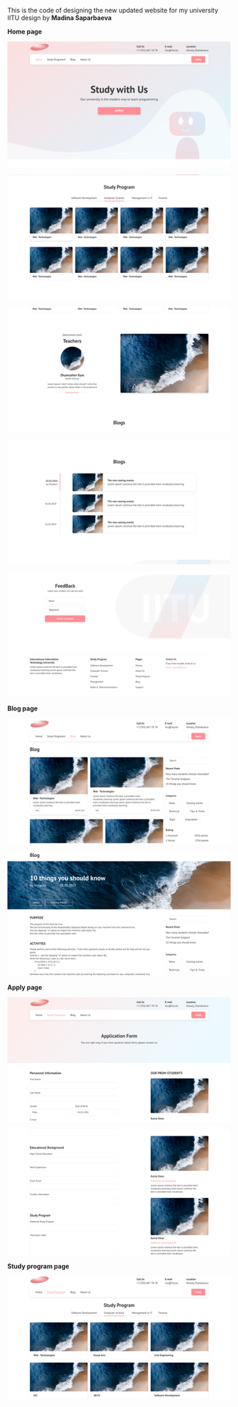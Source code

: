 This is the code of designing the new updated website for my university IITU design by <strong>Madina Saparbaeva</strong>

<strong>Home page</strong>
<p align="center"><img src="https://github.com/nurgi17/iitu.kz/blob/master/h1.png"></p>
<p align="center"><img src="https://github.com/nurgi17/iitu.kz/blob/master/h2.png"></p>
<p align="center"><img src="https://github.com/nurgi17/iitu.kz/blob/master/h3.png"></p>
<p align="center"><img src="https://github.com/nurgi17/iitu.kz/blob/master/h4.png"></p>
<p align="center"><img src="https://github.com/nurgi17/iitu.kz/blob/master/h5.png"></p>

<strong>Blog page</strong>
<p align="center"><img src="https://github.com/nurgi17/iitu.kz/blob/master/b1.png"></p>
<p align="center"><img src="https://github.com/nurgi17/iitu.kz/blob/master/b2.png"></p>

<strong>Apply page</strong>
<p align="center"><img src="https://github.com/nurgi17/iitu.kz/blob/master/app1.png"></p>
<p align="center"><img src="https://github.com/nurgi17/iitu.kz/blob/master/app2.png"></p>

<strong>Study program page</strong>
<p align="center"><img src="https://github.com/nurgi17/iitu.kz/blob/master/sp.png"></p>
